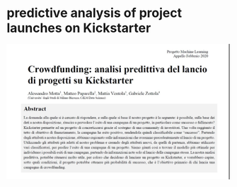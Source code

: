 # predictive analysis of project launches on Kickstarter

![This is an image](https://github.com/mattiaventola/MachineLearning/blob/main/abstract.jpg)
